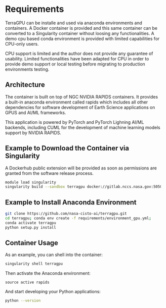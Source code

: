 # Requirements

TerraGPU can be installe and used via anaconda environments and containers.
A Docker container is provided and this same container can be converted
to a Singularity container without loosing any functionalities.
A demo cpu based conda environment is provided with limited capabilities for
CPU-only users.

CPU support is limited and the author does not provide any guarantee of usability.
Limited functionalities have been adapted for CPU in order to provide demo support
or local testing before migrating to production environments testing.

## Architecture

The container is built on top of NGC NVIDIA RAPIDS containers. It provides a built-in
anaconda environment called rapids which includes all other dependencies for software
development of Earth Science applications on GPUS and AI/ML frameworks.

This application is powered by PyTorch and PyTorch Lighning AI/ML backends, including
CUML for the development of machine learning models support by NVIDIA RAPIDS.

## Example to Download the Container via Singularity

A Dockerhub public extension will be provided as soon as permissions
are granted from the software release process.

```bash
module load singularity
singularity build --sandbox terragpu docker://gitlab.nccs.nasa.gov:5050/nccs-lcluc/terragpu/terragpu:latest
```

## Example to Install Anaconda Environment

``` bash
git clone https://github.com/nasa-cisto-ai/terragpu.git
cd terragpu; conda env create -f requirements/environment_gpu.yml;
conda activate terragpu
python setup.py install
```

## Container Usage

As an example, you can shell into the container:

```bash
singularity shell terragpu
```

Then activate the Anaconda environment:

```
source active rapids
```

And start developing your Python applications:

```bash
python --version
```